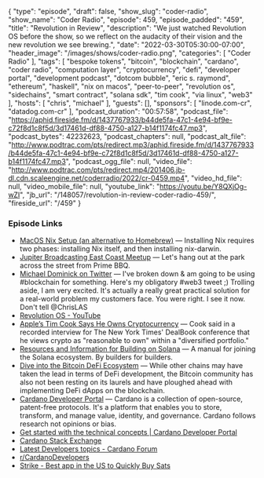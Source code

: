 {
  "type": "episode",
  "draft": false,
  "show_slug": "coder-radio",
  "show_name": "Coder Radio",
  "episode": 459,
  "episode_padded": "459",
  "title": "Revolution in Review",
  "description": "We just watched Revolution OS before the show, so we reflect on the audacity of their vision and the new revolution we see brewing.",
  "date": "2022-03-30T05:30:00-07:00",
  "header_image": "/images/shows/coder-radio.png",
  "categories": [
    "Coder Radio"
  ],
  "tags": [
    "bespoke tokens",
    "bitcoin",
    "blockchain",
    "cardano",
    "coder radio",
    "computation layer",
    "cryptocurrency",
    "defi",
    "developer portal",
    "development podcast",
    "dotcom bubble",
    "eric s. raymond",
    "ethereum",
    "haskell",
    "nix on macos",
    "peer-to-peer",
    "revolution os",
    "sidechains",
    "smart contract",
    "solana sdk",
    "tim cook",
    "via linux",
    "web3"
  ],
  "hosts": [
    "chris",
    "michael"
  ],
  "guests": [],
  "sponsors": [
    "linode.com-cr",
    "datadog.com-cr"
  ],
  "podcast_duration": "00:57:58",
  "podcast_file": "https://aphid.fireside.fm/d/1437767933/b44de5fa-47c1-4e94-bf9e-c72f8d1c8f5d/3d17461d-df88-4750-a127-b14f1174fc47.mp3",
  "podcast_bytes": 42232623,
  "podcast_chapters": null,
  "podcast_alt_file": "http://www.podtrac.com/pts/redirect.mp3/aphid.fireside.fm/d/1437767933/b44de5fa-47c1-4e94-bf9e-c72f8d1c8f5d/3d17461d-df88-4750-a127-b14f1174fc47.mp3",
  "podcast_ogg_file": null,
  "video_file": "http://www.podtrac.com/pts/redirect.mp4/201406.jb-dl.cdn.scaleengine.net/coderradio/2022/cr-0459.mp4",
  "video_hd_file": null,
  "video_mobile_file": null,
  "youtube_link": "https://youtu.be/Y8QXjOg-wZI",
  "jb_url": "/148057/revolution-in-review-coder-radio-459/",
  "fireside_url": "/459"
}


### Episode Links

  * [MacOS Nix Setup (an alternative to Homebrew)](https://wickedchicken.github.io/post/macos-nix-setup/ "MacOS Nix Setup \(an alternative to Homebrew\)") — Installing Nix requires two phases: installing Nix itself, and then installing nix-darwin.
  * [Jupiter Broadcasting East Coast Meetup](https://www.meetup.com/jupiterbroadcasting/events/284291401/ "Jupiter Broadcasting East Coast Meetup") — Let's hang out at the park across the street from Prime BBQ. 
  * [Michael Dominick on Twitter](https://twitter.com/dominucco/status/1506852157143887873 "Michael Dominick on Twitter") — I've broken down & am going to be using #blockchain for something. Here's my obligatory #web3 tweet ;) Trolling aside, I am very excited. It's actually a really great practical solution for a real-world problem my customers face. You were right. I see it now. Don't tell @ChrisLAS
  * [Revolution OS - YouTube](https://www.youtube.com/watch?v=jw8K460vx1c "Revolution OS - YouTube")
  * [Apple’s Tim Cook Says He Owns Cryptocurrency](https://www.forbes.com/sites/nicholasreimann/2021/11/09/apples-tim-cook-says-he-owns-cryptocurrency-calls-it-reasonable/?sh=3be7c8356044 "Apple’s Tim Cook Says He Owns Cryptocurrency") — Cook said in a recorded interview for The New York Times' DealBook conference that he views crypto as "reasonable to own" within a "diversified portfolio."
  * [Resources and Information for Building on Solana](https://solana.com/developers "Resources and Information for Building on Solana") — A manual for joining the Solana ecosystem. By builders for builders.
  * [Dive into the Bitcoin DeFi Ecosystem](https://www.coingecko.com/buzz/dive-into-the-bitcoin-defi-ecosystem "Dive into the Bitcoin DeFi Ecosystem") — While other chains may have taken the lead in terms of DeFi development, the Bitcoin community has also not been resting on its laurels and have ploughed ahead with implementing DeFi dApps on the blockchain. 
  * [Cardano Developer Portal](https://developers.cardano.org/ "Cardano Developer Portal") — Cardano is a collection of open-source, patent-free protocols. It's a platform that enables you to store, transform, and manage value, identity, and governance. Cardano follows research not opinions or bias.
  * [Get started with the technical concepts | Cardano Developer Portal](https://developers.cardano.org/docs/get-started/technical-concepts/ "Get started with the technical concepts | Cardano Developer Portal")
  * [Cardano Stack Exchange](https://cardano.stackexchange.com/ "Cardano Stack Exchange")
  * [Latest Developers topics - Cardano Forum](https://forum.cardano.org/c/developers/29 "Latest Developers topics - Cardano Forum")
  * [r/CardanoDevelopers](https://www.reddit.com/r/CardanoDevelopers/ "r/CardanoDevelopers")
  * [Strike - Best app in the US to Quickly Buy Sats](https://strike.me/en "Strike - Best app in the US to Quickly Buy Sats")


